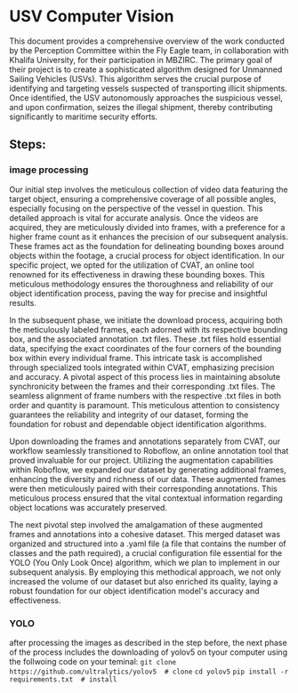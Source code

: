 # USV Computer Vision
This document provides a comprehensive overview of the work conducted by the Perception Committee within the Fly Eagle team, in collaboration with Khalifa University, for their participation in MBZIRC. The primary goal of their project is to create a sophisticated algorithm designed for Unmanned Sailing Vehicles (USVs). This algorithm serves the crucial purpose of identifying and targeting vessels suspected of transporting illicit shipments. Once identified, the USV autonomously approaches the suspicious vessel, and upon confirmation, seizes the illegal shipment, thereby contributing significantly to maritime security efforts. 

## Steps: 

### image processing
Our initial step involves the meticulous collection of video data featuring the target object, ensuring a comprehensive coverage of all possible angles, especially focusing on the perspective of the vessel in question. This detailed approach is vital for accurate analysis. Once the videos are acquired, they are meticulously divided into frames, with a preference for a higher frame count as it enhances the precision of our subsequent analysis. These frames act as the foundation for delineating bounding boxes around objects within the footage, a crucial process for object identification. In our specific project, we opted for the utilization of CVAT, an online tool renowned for its effectiveness in drawing these bounding boxes. This meticulous methodology ensures the thoroughness and reliability of our object identification process, paving the way for precise and insightful results.

In the subsequent phase, we initiate the download process, acquiring both the meticulously labeled frames, each adorned with its respective bounding box, and the associated annotation .txt files. These .txt files hold essential data, specifying the exact coordinates of the four corners of the bounding box within every individual frame. This intricate task is accomplished through specialized tools integrated within CVAT, emphasizing precision and accuracy. A pivotal aspect of this process lies in maintaining absolute synchronicity between the frames and their corresponding .txt files. The seamless alignment of frame numbers with the respective .txt files in both order and quantity is paramount. This meticulous attention to consistency guarantees the reliability and integrity of our dataset, forming the foundation for robust and dependable object identification algorithms.

Upon downloading the frames and annotations separately from CVAT, our workflow seamlessly transitioned to Roboflow, an online annotation tool that proved invaluable for our project. Utilizing the augmentation capabilities within Roboflow, we expanded our dataset by generating additional frames, enhancing the diversity and richness of our data. These augmented frames were then meticulously paired with their corresponding annotations. This meticulous process ensured that the vital contextual information regarding object locations was accurately preserved.

The next pivotal step involved the amalgamation of these augmented frames and annotations into a cohesive dataset. This merged dataset was organized and structured into a .yaml file (a file that contains the number of classes and the path required), a crucial configuration file essential for the YOLO (You Only Look Once) algorithm, which we plan to implement in our subsequent analysis. By employing this methodical approach, we not only increased the volume of our dataset but also enriched its quality, laying a robust foundation for our object identification model's accuracy and effectiveness.

### YOLO
after processing the images as described in the step before, the next phase of the process includes the downloading of yolov5 on tyour computer using the follwoing code on your teminal: 
`git clone https://github.com/ultralytics/yolov5  # clone`
`cd yolov5`
`pip install -r requirements.txt  # install`

